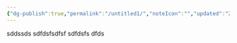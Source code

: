 ```yaml
---
{"dg-publish":true,"permalink":"/untitled1/","noteIcon":"","updated":"2023-10-07T17:20:13.029-06:00"}
---
```



sddssds
sdfdsfsdfsf
sdfdsfs
dfds